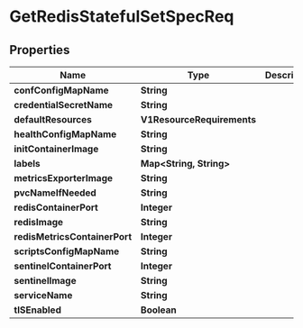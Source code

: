 

# GetRedisStatefulSetSpecReq


## Properties

| Name | Type | Description | Notes |
|------------ | ------------- | ------------- | -------------|
|**confConfigMapName** | **String** |  |  |
|**credentialSecretName** | **String** |  |  |
|**defaultResources** | **V1ResourceRequirements** |  |  |
|**healthConfigMapName** | **String** |  |  |
|**initContainerImage** | **String** |  |  |
|**labels** | **Map&lt;String, String&gt;** |  |  |
|**metricsExporterImage** | **String** |  |  |
|**pvcNameIfNeeded** | **String** |  |  |
|**redisContainerPort** | **Integer** |  |  |
|**redisImage** | **String** |  |  |
|**redisMetricsContainerPort** | **Integer** |  |  |
|**scriptsConfigMapName** | **String** |  |  |
|**sentinelContainerPort** | **Integer** |  |  |
|**sentinelImage** | **String** |  |  |
|**serviceName** | **String** |  |  |
|**tlSEnabled** | **Boolean** |  |  |



